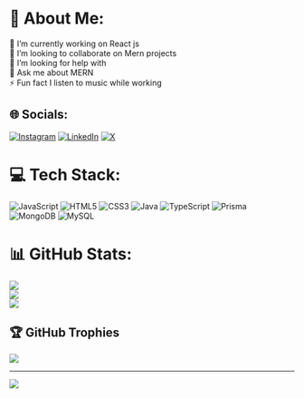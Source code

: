 # 💫 About Me:
🔭 I’m currently working on React js<br>👯 I’m looking to collaborate on Mern projects<br>🤝 I’m looking for help with<br>💬 Ask me about MERN<br>⚡ Fun fact I listen to music while working


## 🌐 Socials:
[![Instagram](https://img.shields.io/badge/Instagram-%23E4405F.svg?logo=Instagram&logoColor=white)](https://instagram.com/_vishal__9764) [![LinkedIn](https://img.shields.io/badge/LinkedIn-%230077B5.svg?logo=linkedin&logoColor=white)](https://linkedin.com/in/vishal-kammari) [![X](https://img.shields.io/badge/X-black.svg?logo=X&logoColor=white)](https://x.com/Vishal__9764) 

# 💻 Tech Stack:
![JavaScript](https://img.shields.io/badge/javascript-%23323330.svg?style=for-the-badge&logo=javascript&logoColor=%23F7DF1E) ![HTML5](https://img.shields.io/badge/html5-%23E34F26.svg?style=for-the-badge&logo=html5&logoColor=white) ![CSS3](https://img.shields.io/badge/css3-%231572B6.svg?style=for-the-badge&logo=css3&logoColor=white) ![Java](https://img.shields.io/badge/java-%23ED8B00.svg?style=for-the-badge&logo=openjdk&logoColor=white) ![TypeScript](https://img.shields.io/badge/typescript-%23007ACC.svg?style=for-the-badge&logo=typescript&logoColor=white) ![Prisma](https://img.shields.io/badge/Prisma-3982CE?style=for-the-badge&logo=Prisma&logoColor=white) ![MongoDB](https://img.shields.io/badge/MongoDB-%234ea94b.svg?style=for-the-badge&logo=mongodb&logoColor=white) ![MySQL](https://img.shields.io/badge/mysql-4479A1.svg?style=for-the-badge&logo=mysql&logoColor=white)
# 📊 GitHub Stats:
![](https://github-readme-stats.vercel.app/api?username=visha9764&theme=dark&hide_border=false&include_all_commits=false&count_private=false)<br/>
![](https://nirzak-streak-stats.vercel.app/?user=visha9764&theme=dark&hide_border=false)<br/>
![](https://github-readme-stats.vercel.app/api/top-langs/?username=visha9764&theme=dark&hide_border=false&include_all_commits=false&count_private=false&layout=compact)

## 🏆 GitHub Trophies
![](https://github-profile-trophy.vercel.app/?username=visha9764&theme=radical&no-frame=true&no-bg=true&margin-w=4)

---
[![](https://visitcount.itsvg.in/api?id=visha9764&icon=0&color=0)](https://visitcount.itsvg.in)

<!-- Proudly created with GPRM ( https://gprm.itsvg.in ) -->
